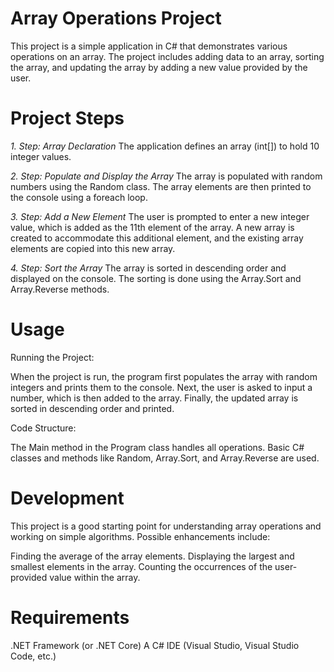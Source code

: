# **Array Operations Project**


This project is a simple application in C# that demonstrates various operations on an array. The project includes adding data to an array, sorting the array, and updating the array by adding a new value provided by the user.

# **Project Steps**
_1. Step: Array Declaration_
The application defines an array (int[]) to hold 10 integer values.

_2. Step: Populate and Display the Array_
The array is populated with random numbers using the Random class.
The array elements are then printed to the console using a foreach loop.

_3. Step: Add a New Element_
The user is prompted to enter a new integer value, which is added as the 11th element of the array.
A new array is created to accommodate this additional element, and the existing array elements are copied into this new array.

_4. Step: Sort the Array_
The array is sorted in descending order and displayed on the console.
The sorting is done using the Array.Sort and Array.Reverse methods.


# **Usage**
Running the Project:

When the project is run, the program first populates the array with random integers and prints them to the console.
Next, the user is asked to input a number, which is then added to the array.
Finally, the updated array is sorted in descending order and printed.


Code Structure:

The Main method in the Program class handles all operations.
Basic C# classes and methods like Random, Array.Sort, and Array.Reverse are used.

# **Development**
This project is a good starting point for understanding array operations and working on simple algorithms. Possible enhancements include:

Finding the average of the array elements.
Displaying the largest and smallest elements in the array.
Counting the occurrences of the user-provided value within the array.


# **Requirements**
.NET Framework (or .NET Core)
A C# IDE (Visual Studio, Visual Studio Code, etc.)
